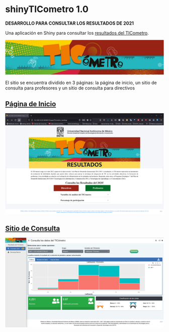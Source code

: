 # shinyTICometro 1.0

**DESARROLLO PARA CONSULTAR LOS RESULTADOS DE 2021**

Una aplicación en Shiny para consultar los [resultados del TICometro](https://educatic.unam.mx/publicaciones/informes-ticometro.html).

![el logo del ticometro](https://github.com/dar4datascience/shinyTICometro/blob/main/ShinyApps/TICometro_Landing/www/logo_ticometro.jpg "logo-del-ticometro")

El sitio se encuentra dividido en 3 páginas: la página de inicio, un sitio de consulta para profesores y un sitio de consulta para directivos

## [Página de Inicio](http://132.248.10.243:3838/El-Duque/TICometro_Landing/)

![landingPageTicometro](https://github.com/dar4datascience/shinyTICometro/blob/main/snapshots_of_project/landingPage.png)

## [Sitio de Consulta](http://132.248.10.243:3838/El-Duque/Directivos_TICometro/)

![sitioConsulta](https://github.com/dar4datascience/shinyTICometro/blob/main/snapshots_of_project/sitioConsulta.jpg)
